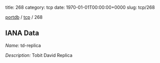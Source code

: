 title: 268
category: tcp
date: 1970-01-01T00:00:00+0000
slug: tcp/268

[portdb](/) / [tcp](/category/tcp.html) / 268


## IANA Data

_Name:_ td-replica

_Description:_ Tobit David Replica

